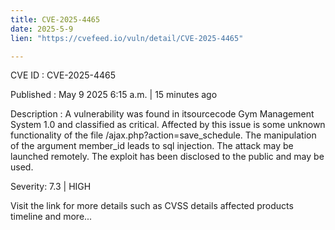 ```yaml
---
title: CVE-2025-4465
date: 2025-5-9
lien: "https://cvefeed.io/vuln/detail/CVE-2025-4465"

---
```


CVE ID : CVE-2025-4465

Published :  May 9
2025
6:15 a.m. | 15 minutes ago

Description : A vulnerability was found in itsourcecode Gym Management System 1.0 and classified as critical. Affected by this issue is some unknown functionality of the file /ajax.php?action=save_schedule. The manipulation of the argument member_id leads to sql injection. The attack may be launched remotely. The exploit has been disclosed to the public and may be used.

Severity: 7.3 | HIGH

Visit the link for more details
such as CVSS details
affected products
timeline
and more...
